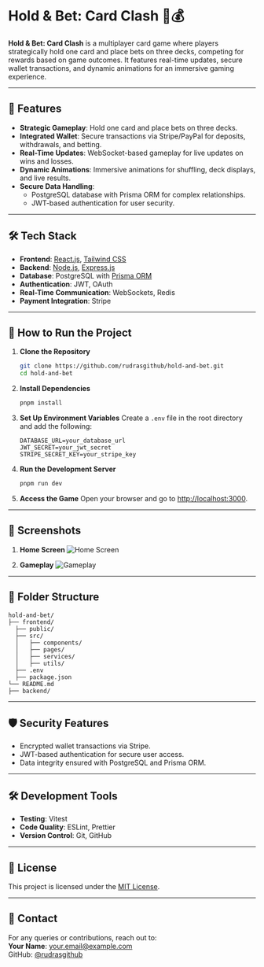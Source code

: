 # Hold & Bet: Card Clash 🎴💰

**Hold & Bet: Card Clash** is a multiplayer card game where players strategically hold one card and place bets on three decks, competing for rewards based on game outcomes. It features real-time updates, secure wallet transactions, and dynamic animations for an immersive gaming experience.

---

## 🚀 **Features**

- **Strategic Gameplay**: Hold one card and place bets on three decks.
- **Integrated Wallet**: Secure transactions via Stripe/PayPal for deposits, withdrawals, and betting.
- **Real-Time Updates**: WebSocket-based gameplay for live updates on wins and losses.
- **Dynamic Animations**: Immersive animations for shuffling, deck displays, and live results.
- **Secure Data Handling**: 
  - PostgreSQL database with Prisma ORM for complex relationships.
  - JWT-based authentication for user security.

---

## 🛠️ **Tech Stack**

- **Frontend**: [React.js](https://reactjs.org/), [Tailwind CSS](https://tailwindcss.com/)
- **Backend**: [Node.js](https://nodejs.org/), [Express.js](https://expressjs.com/)
- **Database**: PostgreSQL with [Prisma ORM](https://www.prisma.io/)
- **Authentication**: JWT, OAuth
- **Real-Time Communication**: WebSockets, Redis
- **Payment Integration**: Stripe

---

## 🔗 **How to Run the Project**

1. **Clone the Repository**
   ```bash
   git clone https://github.com/rudrasgithub/hold-and-bet.git
   cd hold-and-bet
   ```

2. **Install Dependencies**
   ```bash
   pnpm install
   ```

3. **Set Up Environment Variables**
   Create a `.env` file in the root directory and add the following:
   ```
   DATABASE_URL=your_database_url
   JWT_SECRET=your_jwt_secret
   STRIPE_SECRET_KEY=your_stripe_key
   ```

4. **Run the Development Server**
   ```bash
   pnpm run dev
   ```

5. **Access the Game**
   Open your browser and go to [http://localhost:3000](http://localhost:3000).

---

## 🎨 **Screenshots**

1. **Home Screen**
   ![Home Screen](./screenshots/home.png)

2. **Gameplay**
   ![Gameplay](./screenshots/gameplay.png)

---

## 💃 **Folder Structure**

```
hold-and-bet/
├── frontend/
  ├── public/
  ├── src/
  │   ├── components/
  │   ├── pages/
  │   ├── services/
  │   ├── utils/
  ├── .env
  ├── package.json
└── README.md
├── backend/
```

---

## 🛡️ **Security Features**

- Encrypted wallet transactions via Stripe.
- JWT-based authentication for secure user access.
- Data integrity ensured with PostgreSQL and Prisma ORM.

---

## 🛠️ **Development Tools**

- **Testing**: Vitest
- **Code Quality**: ESLint, Prettier
- **Version Control**: Git, GitHub

---

## 📝 **License**

This project is licensed under the [MIT License](LICENSE).

---

## 📧 **Contact**

For any queries or contributions, reach out to:  
**Your Name**: [your.email@example.com](mailto:rudramanaidu99@gmail.com)  
GitHub: [@rudrasgithub](https://github.com/rudrasgithub)
